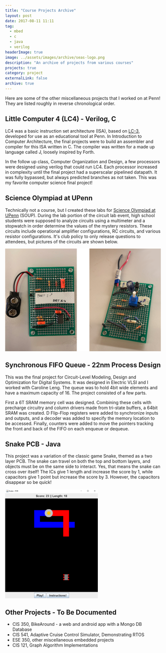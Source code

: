 ```yaml
---
title: "Course Projects Archive"
layout: post
date: 2017-08-11 11:11
tag:
  - mbed
  - c
  - java
  - verilog
headerImage: true
image: ../assets/images/archive/seas-logo.png
description: "An archive of projects from various courses"
projects: true
category: project
externalLink: false
archive: true
---
```


Here are some of the other miscellaneous projects that I worked on at
Penn! They are listed roughly in reverse chronological order.  

## Little Computer 4 (LC4) - Verilog, C
LC4 was a basic instruction set architecture (ISA), based on <a href="https://en.wikipedia.org/wiki/Little_Computer_3" target="_blank" rel="noopener noreferrer"> LC-3</a>, developed for use as an educational tool at Penn. In Introduction to Computer Architecture, the final projects were to build an assembler and compiler for this ISA written in C. The compiler was written for a made up language called J, loosely inspired by Forth.

In the follow up class, Computer Organization and Design, a few processors were designed using verilog that could run LC4. Each processor increased in complexity until the final project had a superscalar pipelined datapath. It was fully bypassed, but always predicted branches as not taken. This was my favorite computer science final project!

## Science Olympiad at UPenn 
Technically not a course, but I created these labs for <a href="http://pennscienceolympiad.org/" target="_blank" rel="noopener noreferrer"> Science Olympiad at UPenn</a> (SOUP). During the lab portion of the circuit lab event, high school students were supposed to analyze circuits using a multimeter and a stopwatch in order determine the values of the mystery resistors. These circuits include operational amplifier configurations, RC circuits, and various resistor configurations. It's club policy to only release questions to attendees, but pictures of the circuits are shown below.

![SOUP](../assets/images/archive/soup.png)

## Synchronous FIFO Queue - 22nm Process Design
This was the final project for Circuit-Level Modeling, Design and Optimization for Digital Systems. It was designed in Electric VLSI and I worked with Caroline Leng. The queue was to hold 4bit wide elements and have a maximum capacity of 16. The project consisted of a few parts.

First a 6T SRAM memory cell was designed. Combining these cells with precharge circuitry and column drivers made from tri-state buffers, a 64bit SRAM was created. D Flip-Flop registers were added to synchronize inputs and outputs, and a decoder was added to specify the memory location to be accessed. Finally, counters were added to move the pointers tracking the front and back of the FIFO on each enqueue or dequeue.

## Snake PCB - Java
<div class="side-by-side">
    <div class="toleft">
        <p> This project was a variation of the classic game Snake, themed as a two layer PCB. The snake can travel on both the top and bottom layers, and objects must be on the same side to interact. Yes, that means the snake can cross over itself! The ICs give 1 length and increase the score by 1, while capacitors give 1 point but increase the score by 3. However, the capacitors disappear so be quick!
        </p>
    </div>
    <div class="toright">
        <img class="image" src="../assets/images/archive/snake.png" alt="SnakePCB" width="300"/>
    </div>
</div>

## Other Projects - To Be Documented
- CIS 350, BikeAround - a web and android app with a Mongo DB Database
- CIS 541, Adaptive Cruise Control Simulator, Demonstrating RTOS
- ESE 350, other miscellaneous embedded projects
- CIS 121, Graph Algorithm Implementations
